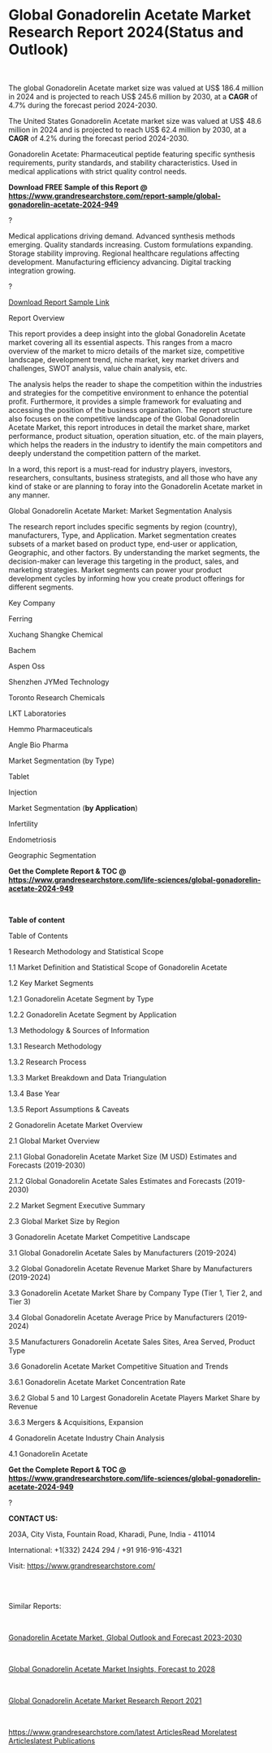 <h1>Global Gonadorelin Acetate Market Research Report 2024(Status and Outlook)</h1><br/><p>The global Gonadorelin Acetate market size was valued at US$ 186.4 million in 2024 and is projected to reach US$ 245.6 million by 2030, at a <strong>CAGR</strong> of 4.7% during the forecast period 2024-2030.</p>
 
 
 
 <p>The United States Gonadorelin Acetate market size was valued at US$ 48.6 million in 2024 and is projected to reach US$ 62.4 million by 2030, at a <strong>CAGR</strong> of 4.2% during the forecast period 2024-2030.</p>
 
 
 
 <p>Gonadorelin Acetate: Pharmaceutical peptide featuring specific synthesis requirements, purity standards, and stability characteristics. Used in medical applications with strict quality control needs.</p>
 
 
 
 <div><b>Download FREE Sample of this Report @ <a href="https://www.grandresearchstore.com/report-sample/global-gonadorelin-acetate-2024-949">https://www.grandresearchstore.com/report-sample/global-gonadorelin-acetate-2024-949</a></b></div>
 
 
 
 <p>? </p>
 
 
 
 <p>Medical applications driving demand. Advanced synthesis methods emerging. Quality standards increasing. Custom formulations expanding. Storage stability improving. Regional healthcare regulations affecting development. Manufacturing efficiency advancing. Digital tracking integration growing.</p>
 
 
 
 <p>? </p>
 
 
 
 <p><a href="https://www.grandresearchstore.com/mr-admin/report-sample/global-gonadorelin-acetate-2024-949">Download Report Sample Link</a></p>
 
 
 
 <p>Report Overview</p>
 
 
 
 <p>This report provides a deep insight into the global Gonadorelin Acetate market covering all its essential aspects. This ranges from a macro overview of the market to micro details of the market size, competitive landscape, development trend, niche market, key market drivers and challenges, SWOT analysis, value chain analysis, etc.</p>
 
 
 
 <p>The analysis helps the reader to shape the competition within the industries and strategies for the competitive environment to enhance the potential profit. Furthermore, it provides a simple framework for evaluating and accessing the position of the business organization. The report structure also focuses on the competitive landscape of the Global Gonadorelin Acetate Market, this report introduces in detail the market share, market performance, product situation, operation situation, etc. of the main players, which helps the readers in the industry to identify the main competitors and deeply understand the competition pattern of the market.</p>
 
 
 
 <p>In a word, this report is a must-read for industry players, investors, researchers, consultants, business strategists, and all those who have any kind of stake or are planning to foray into the Gonadorelin Acetate market in any manner.</p>
 
 
 
 <p>Global Gonadorelin Acetate Market: Market Segmentation Analysis</p>
 
 
 
 <p>The research report includes specific segments by region (country), manufacturers, Type, and Application. Market segmentation creates subsets of a market based on product type, end-user or application, Geographic, and other factors. By understanding the market segments, the decision-maker can leverage this targeting in the product, sales, and marketing strategies. Market segments can power your product development cycles by informing how you create product offerings for different segments.</p>
 
 
 
 <p>Key Company</p>
 
 
 
 <p>Ferring</p>
 
 
 
 <p>Xuchang Shangke Chemical</p>
 
 
 
 <p>Bachem</p>
 
 
 
 <p>Aspen Oss</p>
 
 
 
 <p>Shenzhen JYMed Technology</p>
 
 
 
 <p>Toronto Research Chemicals</p>
 
 
 
 <p>LKT Laboratories</p>
 
 
 
 <p>Hemmo Pharmaceuticals</p>
 
 
 
 <p>Angle Bio Pharma</p>
 
 
 
 <p>Market Segmentation (by Type)</p>
 
 
 
 <p>Tablet</p>
 
 
 
 <p>Injection</p>
 
 
 
 <p>Market Segmentation (<strong>by Application</strong>)</p>
 
 
 
 <p>Infertility</p>
 
 
 
 <p>Endometriosis</p>
 
 
 
 <p>Geographic Segmentation</p>
 
 
 
 <div><b>Get the Complete Report & TOC @ <a href="https://www.grandresearchstore.com/life-sciences/global-gonadorelin-acetate-2024-949">https://www.grandresearchstore.com/life-sciences/global-gonadorelin-acetate-2024-949</a></b></div>
 
 
 
 <p><br />
 
 <b>Table of content</b></p>
 
 
 
 <p>Table of Contents<br />
 
 1 Research Methodology and Statistical Scope<br />
 
 1.1 Market Definition and Statistical Scope of Gonadorelin Acetate<br />
 
 1.2 Key Market Segments<br />
 
 1.2.1 Gonadorelin Acetate Segment by Type<br />
 
 1.2.2 Gonadorelin Acetate Segment by Application<br />
 
 1.3 Methodology & Sources of Information<br />
 
 1.3.1 Research Methodology<br />
 
 1.3.2 Research Process<br />
 
 1.3.3 Market Breakdown and Data Triangulation<br />
 
 1.3.4 Base Year<br />
 
 1.3.5 Report Assumptions & Caveats<br />
 
 2 Gonadorelin Acetate Market Overview<br />
 
 2.1 Global Market Overview<br />
 
 2.1.1 Global Gonadorelin Acetate Market Size (M USD) Estimates and Forecasts (2019-2030)<br />
 
 2.1.2 Global Gonadorelin Acetate Sales Estimates and Forecasts (2019-2030)<br />
 
 2.2 Market Segment Executive Summary<br />
 
 2.3 Global Market Size by Region<br />
 
 3 Gonadorelin Acetate Market Competitive Landscape<br />
 
 3.1 Global Gonadorelin Acetate Sales by Manufacturers (2019-2024)<br />
 
 3.2 Global Gonadorelin Acetate Revenue Market Share by Manufacturers (2019-2024)<br />
 
 3.3 Gonadorelin Acetate Market Share by Company Type (Tier 1, Tier 2, and Tier 3)<br />
 
 3.4 Global Gonadorelin Acetate Average Price by Manufacturers (2019-2024)<br />
 
 3.5 Manufacturers Gonadorelin Acetate Sales Sites, Area Served, Product Type<br />
 
 3.6 Gonadorelin Acetate Market Competitive Situation and Trends<br />
 
 3.6.1 Gonadorelin Acetate Market Concentration Rate<br />
 
 3.6.2 Global 5 and 10 Largest Gonadorelin Acetate Players Market Share by Revenue<br />
 
 3.6.3 Mergers & Acquisitions, Expansion<br />
 
 4 Gonadorelin Acetate Industry Chain Analysis<br />
 
 4.1 Gonadorelin Acetate</p>
 
 
 
 <div><b>Get the Complete Report & TOC @ <a href="https://www.grandresearchstore.com/life-sciences/global-gonadorelin-acetate-2024-949">https://www.grandresearchstore.com/life-sciences/global-gonadorelin-acetate-2024-949</a></b></div>
 
 
 
 <p>? </p>
 
 
 
 <p><b>CONTACT US:</b><br />
 
 203A, City Vista, Fountain Road, Kharadi, Pune, India - 411014<br />
 
 International: +1(332) 2424 294 / +91 916-916-4321<br />
 
 Visit: <a href="https://www.grandresearchstore.com/">https://www.grandresearchstore.com/</a><br />
 
 <br />
 
 <br />
 
 Similar Reports:<br />
 
 <br />
 
 <a href="https://www.grandresearchstore.com/life-sciences/global-gonadorelin-acetate-forecast-2023-2030-929">Gonadorelin Acetate Market, Global Outlook and Forecast 2023-2030</a><br />
 
 <br />
 
 <a href="https://www.grandresearchstore.com/life-sciences/global-gonadorelin-acetate-2028-686">Global Gonadorelin Acetate Market Insights, Forecast to 2028</a><br />
 
 <br />
 
 <a href="https://www.grandresearchstore.com/life-sciences/global-gonadorelin-acetate-2021-124">Global Gonadorelin Acetate Market Research Report 2021</a><br />
 
 <br />
 
 <a href="https://gyeongbokgung.com">https://www.grandresearchstore.com/</a><a href="https://hallyeomaritime.com">latest Articles</a><a href="https://jingwansa.com">Read More</a><a href="https://nguoiviet.jp/">latest Articles</a><a href="https://www.intelmarketresearch.com/">latest Publications</a></p>